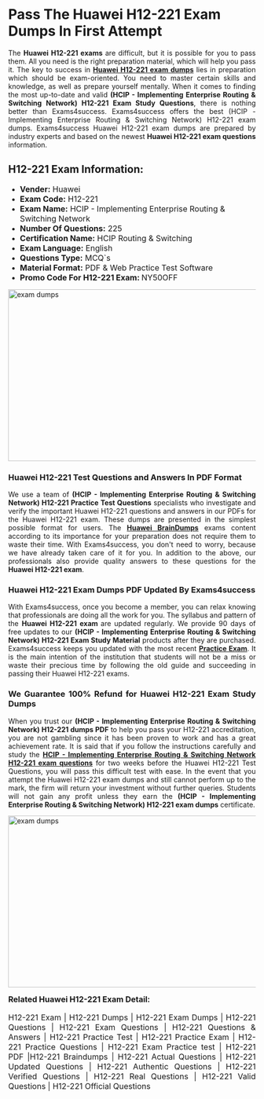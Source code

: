 <h1><strong><strong>Pass The Huawei H12-221 Exam Dumps In First Attempt</strong></strong></h1> <p style="text-align:justify">The <strong>Huawei H12-221 exams</strong> are difficult, but it is possible for you to pass them. All you need is the right preparation material, which will help you pass it. The key to success in <a href="https://www.exams4success.com/huawei/h12-221-pdf-exam-dumps"><strong>Huawei H12-221 exam dumps</strong></a> lies in preparation which should be exam-oriented. You need to master certain skills and knowledge, as well as prepare yourself mentally. When it comes to finding the most up-to-date and valid <strong>(HCIP - Implementing Enterprise Routing & Switching Network) H12-221 Exam Study Questions</strong>, there is nothing better than Exams4success. Exams4success offers the best (HCIP - Implementing Enterprise Routing & Switching Network) H12-221 exam dumps. Exams4success Huawei H12-221 exam dumps are prepared by industry experts and based on the newest <strong>Huawei H12-221 exam questions</strong> information.</p> <h2><strong><strong>H12-221 Exam Information:</strong></strong></h2> <ul> <li><span style="font-size:16px"><strong>Vender:</strong> Huawei</span></li> <li><span style="font-size:16px"><strong>Exam Code:</strong> H12-221</span></li> <li><span style="font-size:16px"><strong>Exam Name:</strong> HCIP - Implementing Enterprise Routing & Switching Network</span></li> <li><span style="font-size:16px"><strong>Number Of Questions:</strong> 225</span></li> <li><span style="font-size:16px"><strong>Certification Name:</strong> HCIP Routing & Switching</span></li> <li><span style="font-size:16px"><strong>Exam Language:</strong> English</span></li> <li><span style="font-size:16px"><strong>Questions Type:</strong> MCQ`s</span></li> <li><span style="font-size:16px"><strong>Material Format:</strong> PDF & Web Practice Test Software</span></li> <li><span style="font-size:16px"><strong>Promo Code For H12-221 Exam: </strong>NY50OFF</span></li> </ul> <p><a href="https://www.exams4success.com/huawei/h12-221-pdf-exam-dumps" rel="no-follow"><img alt="exam dumps" src="https://www.certcollections.com/uploads/content/infrist1.png" style="height:350px; width:750px" /></a></p> <h3><strong>Huawei H12-221 Test Questions and Answers In PDF Format</strong></h3> <p style="text-align:justify">We use a team of <strong>(HCIP - Implementing Enterprise Routing & Switching Network) H12-221 Practice Test Questions</strong> specialists who investigate and verify the important Huawei H12-221 questions and answers in our PDFs for the Huawei H12-221 exam. These dumps are presented in the simplest possible format for users. The <a href="https://www.exams4success.com/huawei-exam-dumps"><strong>Huawei BrainDumps</strong></a> exams content according to its importance for your preparation does not require them to waste their time. With Exams4success, you don't need to worry, because we have already taken care of it for you. In addition to the above, our professionals also provide quality answers to these questions for the<strong> Huawei H12-221 exam</strong>.</p> <h3><strong> Huawei H12-221 Exam Dumps PDF Updated By Exams4success</strong></h3> <p style="text-align:justify">With Exams4success, once you become a member, you can relax knowing that professionals are doing all the work for you. The syllabus and pattern of the <strong>Huawei H12-221 exam </strong>are updated regularly. We provide 90 days of free updates to our <strong>(HCIP - Implementing Enterprise Routing & Switching Network) H12-221 Exam Study Material</strong> products after they are purchased. Exams4success keeps you updated with the most recent <a href="https://www.exams4success.com/"><strong>Practice Exam</strong></a>. It is the main intention of the institution that students will not be a miss or waste their precious time by following the old guide and succeeding in passing their Huawei H12-221 exams.</p> <h3 style="text-align:justify"><strong>We Guarantee 100% Refund for Huawei H12-221 Exam Study Dumps</strong></h3> <p style="text-align:justify">When you trust our <strong>(HCIP - Implementing Enterprise Routing & Switching Network) H12-221 dumps PDF</strong> to help you pass your H12-221 accreditation, you are not gambling since it has been proven to work and has a great achievement rate. It is said that if you follow the instructions carefully and study the <a href="https://www.exams4success.com/huawei/h12-221-pdf-exam-dumps"><strong>HCIP - Implementing Enterprise Routing & Switching Network H12-221 exam questions</strong></a> for two weeks before the Huawei H12-221 Test Questions, you will pass this difficult test with ease. In the event that you attempt the Huawei H12-221 exam dumps and still cannot perform up to the mark, the firm will return your investment without further queries. Students will not gain any profit unless they earn the <strong>(HCIP - Implementing Enterprise Routing & Switching Network) H12-221 exam dumps</strong> certificate.</p> <p style="text-align:justify"><a href="https://www.exams4success.com/huawei/h12-221-pdf-exam-dumps" rel="no-follow"><img alt="exam dumps" src="https://www.certcollections.com/uploads/content/free_demo1.png" style="height:350px; width:750px" /></a></p> <p style="text-align:justify"><span style="font-size:16px"><strong>Related Huawei H12-221 Exam Detail:</strong></span><br /> <br /> <span style="font-size:16px">H12-221 Exam | H12-221 Dumps | H12-221 Exam Dumps | H12-221 Questions | H12-221 Exam Questions | H12-221 Questions & Answers | H12-221 Practice Test | H12-221 Practice Exam | H12-221 Practice Questions | H12-221 Exam Practice test | H12-221 PDF |H12-221 Braindumps | H12-221 Actual Questions | H12-221 Updated Questions | H12-221 Authentic Questions | H12-221 Verified Questions | H12-221 Real Questions | H12-221 Valid Questions | H12-221 Official Questions</span></p>
